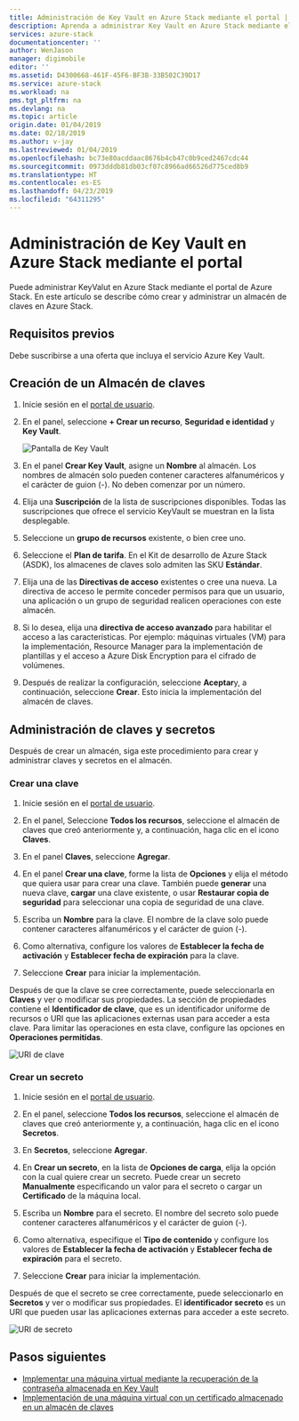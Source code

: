 ```yaml
---
title: Administración de Key Vault en Azure Stack mediante el portal | Microsoft Docs
description: Aprenda a administrar Key Vault en Azure Stack mediante el portal
services: azure-stack
documentationcenter: ''
author: WenJason
manager: digimobile
editor: ''
ms.assetid: D4300668-461F-45F6-BF3B-33B502C39D17
ms.service: azure-stack
ms.workload: na
pms.tgt_pltfrm: na
ms.devlang: na
ms.topic: article
origin.date: 01/04/2019
ms.date: 02/18/2019
ms.author: v-jay
ms.lastreviewed: 01/04/2019
ms.openlocfilehash: bc73e80acddaac8676b4cb47c0b9ced2467cdc44
ms.sourcegitcommit: 0973dddb81db03cf07c8966ad66526d775ced8b9
ms.translationtype: HT
ms.contentlocale: es-ES
ms.lasthandoff: 04/23/2019
ms.locfileid: "64311295"
---
```

# <a name="manage-key-vault-in-azure-stack-by-using-the-portal"></a>Administración de Key Vault en Azure Stack mediante el portal

Puede administrar KeyValut en Azure Stack mediante el portal de Azure Stack. En este artículo se describe cómo crear y administrar un almacén de claves en Azure Stack.

## <a name="prerequisites"></a>Requisitos previos

Debe suscribirse a una oferta que incluya el servicio Azure Key Vault.

## <a name="create-a-key-vault"></a>Creación de un Almacén de claves

1. Inicie sesión en el [portal de usuario](https://portal.local.azurestack.external).

2. En el panel, seleccione **+ Crear un recurso**, **Seguridad e identidad** y **Key Vault**.

    ![Pantalla de Key Vault](media/azure-stack-key-vault-manage-portal/image1.png)

3. En el panel **Crear Key Vault**, asigne un **Nombre** al almacén. Los nombres de almacén solo pueden contener caracteres alfanuméricos y el carácter de guion (-). No deben comenzar por un número.

4. Elija una **Suscripción** de la lista de suscripciones disponibles. Todas las suscripciones que ofrece el servicio KeyVault se muestran en la lista desplegable.

5. Seleccione un **grupo de recursos** existente, o bien cree uno.

6. Seleccione el **Plan de tarifa**. En el Kit de desarrollo de Azure Stack (ASDK), los almacenes de claves solo admiten las SKU **Estándar**.

7. Elija una de las **Directivas de acceso** existentes o cree una nueva. La directiva de acceso le permite conceder permisos para que un usuario, una aplicación o un grupo de seguridad realicen operaciones con este almacén.

8. Si lo desea, elija una **directiva de acceso avanzado** para habilitar el acceso a las características. Por ejemplo: máquinas virtuales (VM) para la implementación, Resource Manager para la implementación de plantillas y el acceso a Azure Disk Encryption para el cifrado de volúmenes.

9. Después de realizar la configuración, seleccione **Aceptar**y, a continuación, seleccione **Crear**. Esto inicia la implementación del almacén de claves.

## <a name="manage-keys-and-secrets"></a>Administración de claves y secretos

Después de crear un almacén, siga este procedimiento para crear y administrar claves y secretos en el almacén.

### <a name="create-a-key"></a>Crear una clave

1. Inicie sesión en el [portal de usuario](https://portal.local.azurestack.external).

2. En el panel, Seleccione **Todos los recursos**, seleccione el almacén de claves que creó anteriormente y, a continuación, haga clic en el icono **Claves**.

3. En el panel **Claves**, seleccione **Agregar**.

4. En el panel **Crear una clave**, forme la lista de **Opciones** y elija el método que quiera usar para crear una clave. También puede **generar** una nueva clave, **cargar** una clave existente, o usar **Restaurar copia de seguridad** para seleccionar una copia de seguridad de una clave.

5. Escriba un **Nombre** para la clave. El nombre de la clave solo puede contener caracteres alfanuméricos y el carácter de guion (-).

6. Como alternativa, configure los valores de **Establecer la fecha de activación** y **Establecer fecha de expiración** para la clave.

7. Seleccione **Crear** para iniciar la implementación.

Después de que la clave se cree correctamente, puede seleccionarla en **Claves** y ver o modificar sus propiedades. La sección de propiedades contiene el **Identificador de clave**, que es un identificador uniforme de recursos o URI que las aplicaciones externas usan para acceder a esta clave. Para limitar las operaciones en esta clave, configure las opciones en **Operaciones permitidas**.

![URI de clave](media/azure-stack-key-vault-manage-portal/image4.png)

### <a name="create-a-secret"></a>Crear un secreto

1. Inicie sesión en el [portal de usuario](https://portal.local.azurestack.external).

2. En el panel, seleccione **Todos los recursos**, seleccione el almacén de claves que creó anteriormente y, a continuación, haga clic en el icono **Secretos**.

3. En **Secretos**, seleccione **Agregar**.

4. En **Crear un secreto**, en la lista de **Opciones de carga**, elija la opción con la cual quiere crear un secreto. Puede crear un secreto **Manualmente** especificando un valor para el secreto o cargar un **Certificado** de la máquina local.

5. Escriba un **Nombre** para el secreto. El nombre del secreto solo puede contener caracteres alfanuméricos y el carácter de guion (-).

6. Como alternativa, especifique el **Tipo de contenido** y configure los valores de **Establecer la fecha de activación** y **Establecer fecha de expiración** para el secreto.

7. Seleccione **Crear** para iniciar la implementación.

Después de que el secreto se cree correctamente, puede seleccionarlo en **Secretos** y ver o modificar sus propiedades. El **identificador secreto** es un URI que pueden usar las aplicaciones externas para acceder a este secreto.

![URI de secreto](media/azure-stack-key-vault-manage-portal/image5.png)

## <a name="next-steps"></a>Pasos siguientes

* [Implementar una máquina virtual mediante la recuperación de la contraseña almacenada en Key Vault](azure-stack-key-vault-deploy-vm-with-secret.md)
* [Implementación de una máquina virtual con un certificado almacenado en un almacén de claves](azure-stack-key-vault-push-secret-into-vm.md)
